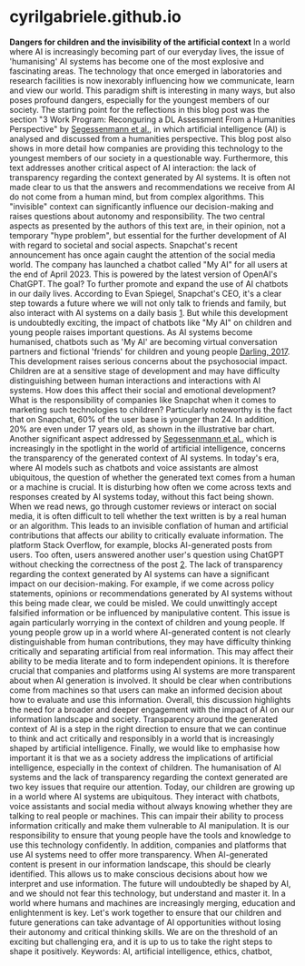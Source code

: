 # cyrilgabriele.github.io
**Dangers for children and the invisibility of the artificial context**
In a world where AI is increasingly becoming part of our everyday lives, the issue of 'humanising' AI systems has become one of the most explosive and fascinating areas. The technology that once emerged in laboratories and research facilities is now inexorably influencing how we communicate, learn and view our world. This paradigm shift is interesting in many ways, but also poses profound dangers, especially for the youngest members of our society.
The starting point for the reflections in this blog post was the section "3 Work Program: Reconguring a DL Assessment From a Humanities Perspective" by [Segessenmann et al.](https://dx.doi.org/10.2139/ssrn.4554234), in which artificial intelligence (AI) is analysed and discussed from a humanities perspective.
This blog post also shows in more detail how companies are providing this technology to the youngest members of our society in a questionable way.
Furthermore, this text addresses another critical aspect of AI interaction: the lack of transparency regarding the context generated by AI systems. It is often not made clear to us that the answers and recommendations we receive from AI do not come from a human mind, but from complex algorithms. This "invisible" context can significantly influence our decision-making and raises questions about autonomy and responsibility.
The two central aspects as presented by the authors of this text are, in their opinion, not a temporary "hype problem", but essential for the further development of AI with regard to societal and social aspects.
Snapchat's recent announcement has once again caught the attention of the social media world. The company has launched a chatbot called "My AI" for all users at the end of April 2023. This is powered by the latest version of OpenAI's ChatGPT. The goal? To further promote and expand the use of AI chatbots in our daily lives. According to Evan Spiegel, Snapchat's CEO, it's a clear step towards a future where we will not only talk to friends and family, but also interact with AI systems on a daily basis [1](https://www.theverge.com/2023/2/27/23614959/snapchat-my-ai-chatbot-chatgpt-openai-plus-subscription). 
But while this development is undoubtedly exciting, the impact of chatbots like "My AI" on children and young people raises important questions.
As AI systems become humanised, chatbots such as 'My AI' are becoming virtual conversation partners and fictional 'friends' for children and young people [Darling, 2017](https://doi.org/10.1093/oso/9780190652951.003.0012). This development raises serious concerns about the psychosocial impact. Children are at a sensitive stage of development and may have difficulty distinguishing between human interactions and interactions with AI systems. How does this affect their social and emotional development? What is the responsibility of companies like Snapchat when it comes to marketing such technologies to children?
Particularly noteworthy is the fact that on Snapchat, 60% of the user base is younger than 24. In addition, 20% are even under 17 years old, as shown in the illustrative bar chart.
Another significant aspect addressed by [Segessenmann et al.](https://dx.doi.org/10.2139/ssrn.4554234), which is increasingly in the spotlight in the world of artificial intelligence, concerns the transparency of the generated context of AI systems. In today's era, where AI models such as chatbots and voice assistants are almost ubiquitous, the question of whether the generated text comes from a human or a machine is crucial.
It is disturbing how often we come across texts and responses created by AI systems today, without this fact being shown. When we read news, go through customer reviews or interact on social media, it is often difficult to tell whether the text written is by a real human or an algorithm. This leads to an invisible conflation of human and artificial contributions that affects our ability to critically evaluate information. The platform Stack Overflow, for example, blocks AI-generated posts from users. Too often, users answered another user's question using ChatGPT without checking the correctness of the post [2](https://www.zdnet.com/article/stack-overflow-temporarily-bans-answers-from-openais-chatgpt-chatbot/). 
The lack of transparency regarding the context generated by AI systems can have a significant impact on our decision-making. For example, if we come across policy statements, opinions or recommendations generated by AI systems without this being made clear, we could be misled. We could unwittingly accept falsified information or be influenced by manipulative content.
This issue is again particularly worrying in the context of children and young people. If young people grow up in a world where AI-generated content is not clearly distinguishable from human contributions, they may have difficulty thinking critically and separating artificial from real information. This may affect their ability to be media literate and to form independent opinions.
It is therefore crucial that companies and platforms using AI systems are more transparent about when AI generation is involved. It should be clear when contributions come from machines so that users can make an informed decision about how to evaluate and use this information.
Overall, this discussion highlights the need for a broader and deeper engagement with the impact of AI on our information landscape and society. Transparency around the generated context of AI is a step in the right direction to ensure that we can continue to think and act critically and responsibly in a world that is increasingly shaped by artificial intelligence.
Finally, we would like to emphasise how important it is that we as a society address the implications of artificial intelligence, especially in the context of children. The humanisation of AI systems and the lack of transparency regarding the context generated are two key issues that require our attention.
Today, our children are growing up in a world where AI systems are ubiquitous. They interact with chatbots, voice assistants and social media without always knowing whether they are talking to real people or machines. This can impair their ability to process information critically and make them vulnerable to AI manipulation. It is our responsibility to ensure that young people have the tools and knowledge to use this technology confidently.
In addition, companies and platforms that use AI systems need to offer more transparency. When AI-generated content is present in our information landscape, this should be clearly identified. This allows us to make conscious decisions about how we interpret and use information.
The future will undoubtedly be shaped by AI, and we should not fear this technology, but understand and master it.
In a world where humans and machines are increasingly merging, education and enlightenment is key. Let's work together to ensure that our children and future generations can take advantage of AI opportunities without losing their autonomy and critical thinking skills. We are on the threshold of an exciting but challenging era, and it is up to us to take the right steps to shape it positively.
Keywords: AI, artificial intelligence, ethics, chatbot, 